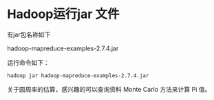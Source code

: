 # Hadoop运行jar 文件

有jar包名称如下

hadoop-mapreduce-examples-2.7.4.jar 运行命令如下：	
	hadoop jar hadoop-mapreduce-examples-2.7.4.jar 

 关于圆周率的估算，感兴趣的可以查询资料 Monte Carlo 方法来计算 Pi 值。


<!--
create time: 2018-03-17 16:00:17
Author: Alfred

This file is created by Marboo<http://marboo.io> template file $MARBOO_HOME/.media/starts/default.md
本文件由 Marboo<http://marboo.io> 模板文件 $MARBOO_HOME/.media/starts/default.md 创建
-->

